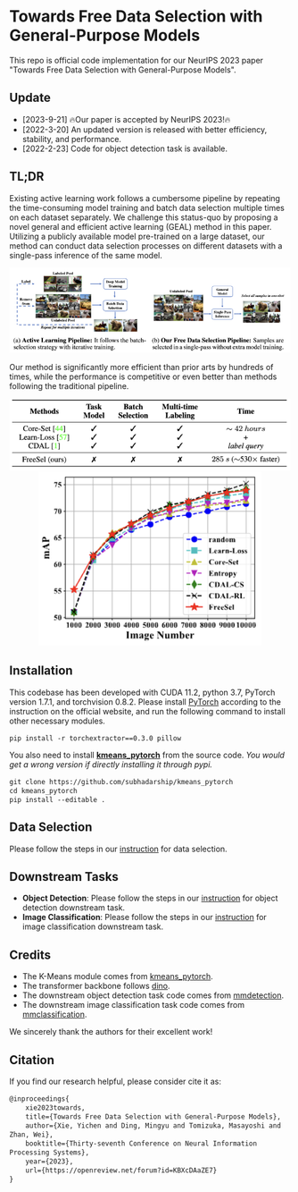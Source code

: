 # Towards Free Data Selection with General-Purpose Models
This repo is official code implementation for our NeurIPS 2023 paper "Towards Free Data Selection with General-Purpose Models". 

## Update
+ [2023-9-21] 🔥Our paper is accepted by NeurIPS 2023!🔥
+ [2022-3-20] An updated version is released with better efficiency, stability, and performance.
+ [2022-2-23] Code for object detection task is available.

## TL;DR

Existing active learning work follows a cumbersome pipeline by repeating the time-consuming model training and batch data selection multiple times on each dataset separately. We challenge this status-quo by proposing a novel general and efficient active learning (GEAL) method in this paper. Utilizing a publicly available model pre-trained on a large dataset, our method can conduct data selection processes on different datasets with a single-pass inference of the same model.

<div align="center">
    <img src="figs/pipeline.jpg", width="600">
</div>

Our method is significantly more efficient than prior arts by hundreds of times, while the performance is competitive or even better than methods following the traditional pipeline.
<div align="center">
    <img src="figs/efficiency.jpg", width="600">
</div>

<div align="center">
    <img src="figs/performance.jpg", width="400">
</div>


## Installation

This codebase has been developed with CUDA 11.2, python 3.7, PyTorch version 1.7.1, and torchvision 0.8.2.  Please install [PyTorch](https://pytorch.org/) according to the instruction on the official website, and run the following command to install other necessary modules.

```
pip install -r torchextractor==0.3.0 pillow
```

You also need to install **[ kmeans_pytorch](https://github.com/subhadarship/kmeans_pytorch)** from the source code. *You would get a wrong version if directly installing it through pypi.*

```
git clone https://github.com/subhadarship/kmeans_pytorch
cd kmeans_pytorch
pip install --editable .
```

## Data Selection

Please follow the steps in our [instruction](data_selection) for data selection.

## Downstream Tasks

+ **Object Detection**: Please follow the steps in our [instruction](downstream/detection) for object detection downstream task.
+ **Image Classification**: Please follow the steps in our [instruction](downstream/classification) for image classification downstream task.

## Credits

+ The K-Means module comes from [kmeans_pytorch](https://github.com/subhadarship/kmeans_pytorch).
+ The transformer backbone follows [dino](https://github.com/facebookresearch/dino).
+ The downstream object detection task code comes from [mmdetection](https://github.com/open-mmlab/mmdetection).
+ The downstream image classification task code comes from [mmclassification](https://github.com/open-mmlab/mmclassification).

We sincerely thank the authors for their excellent work!

## Citation

If you find our research helpful, please consider cite it as:
```
@inproceedings{
    xie2023towards,
    title={Towards Free Data Selection with General-Purpose Models},
    author={Xie, Yichen and Ding, Mingyu and Tomizuka, Masayoshi and Zhan, Wei},
    booktitle={Thirty-seventh Conference on Neural Information Processing Systems},
    year={2023},
    url={https://openreview.net/forum?id=KBXcDAaZE7}
}
```
